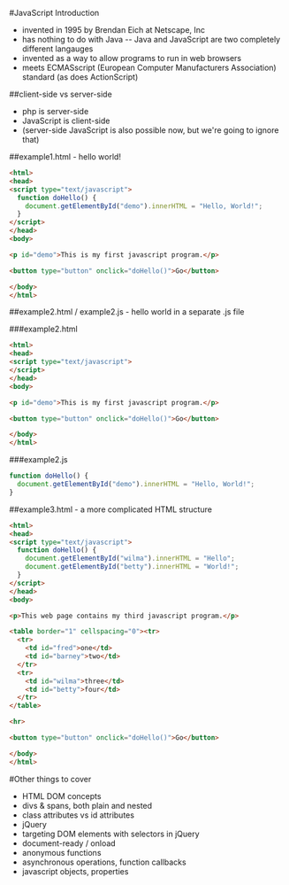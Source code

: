 #JavaScript Introduction

* invented in 1995 by Brendan Eich at Netscape, Inc
* has nothing to do with Java -- Java and JavaScript are two completely different langauges
* invented as a way to allow programs to run in web browsers
* meets ECMASscript (European Computer Manufacturers Association) standard (as does ActionScript)

##client-side vs server-side

* php is server-side
* JavaScript is client-side
* (server-side JavaScript is also possible now, but we're going to ignore that)

##example1.html - hello world!

```html
<html>
<head>
<script type="text/javascript">
  function doHello() {
    document.getElementById("demo").innerHTML = "Hello, World!";
  }
</script>
</head>
<body>

<p id="demo">This is my first javascript program.</p>

<button type="button" onclick="doHello()">Go</button>

</body>
</html> 
```

##example2.html / example2.js - hello world in a separate .js file

###example2.html

```html
<html>
<head>
<script type="text/javascript">
</script>
</head>
<body>

<p id="demo">This is my first javascript program.</p>

<button type="button" onclick="doHello()">Go</button>

</body>
</html> 
```
###example2.js

```javascript
function doHello() {
  document.getElementById("demo").innerHTML = "Hello, World!";
}
```

##example3.html - a more complicated HTML structure

```html
<html>
<head>
<script type="text/javascript">
  function doHello() {
    document.getElementById("wilma").innerHTML = "Hello";
    document.getElementById("betty").innerHTML = "World!";
  }
</script>
</head>
<body>

<p>This web page contains my third javascript program.</p>

<table border="1" cellspacing="0"><tr>
  <tr>
    <td id="fred">one</td>
    <td id="barney">two</td>
  </tr>
  <tr>
    <td id="wilma">three</td>
    <td id="betty">four</td>
  </tr>
</table>

<hr>

<button type="button" onclick="doHello()">Go</button>

</body>
</html> 
```


#Other things to cover

* HTML DOM concepts
* divs & spans, both plain and nested
* class attributes vs id attributes
* jQuery
* targeting DOM elements with selectors in jQuery
* document-ready / onload
* anonymous functions
* asynchronous operations, function callbacks
* javascript objects, properties

